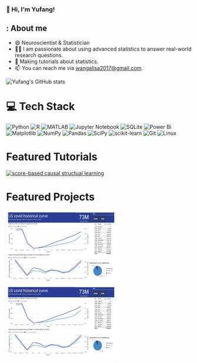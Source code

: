 <!-- bio and stats -->
 ### 👋 Hi, I'm Yufang!

 

## : About me

- 😄 Neuroscientist & Statistician 
- 🧑‍🔬 I am passionate about using advanced statistics to answer real-world research questions.
- 🎨 Making tutorials about statistics.
- 📫 You can reach me via wangalisa2017@gmail.com.

<!-- GitHub stats from https://github.com/anuraghazra/github-readme-stats -->
![Yufang's GitHub stats](https://github-readme-stats.vercel.app/api?username=Yufanggg&theme=radical&hide_border=false&include_all_commits=true&count_private=true)<br/>
  

# 💻 Tech Stack
<!-- Badges from https://github.com/Ileriayo/markdown-badges -->
![Python](https://img.shields.io/badge/python-3670A0?style=for-the-badge&logo=python&logoColor=ffdd54)
![R](https://img.shields.io/badge/r-%23276DC3.svg?style=for-the-badge&logo=r&logoColor=white)
![MATLAB](https://img.shields.io/badge/MATLAB-0076A8?style=for-the-badge&logo=mathworks&logoColor=white)
![Jupyter Notebook](https://img.shields.io/badge/jupyter-%23FA0F00.svg?style=for-the-badge&logo=jupyter&logoColor=white)
![SQLite](https://img.shields.io/badge/sqlite-%2307405e.svg?style=for-the-badge&logo=sqlite&logoColor=white)
![Power Bi](https://img.shields.io/badge/power_bi-F2C811?style=for-the-badge&logo=powerbi&logoColor=black)
![Matplotlib](https://img.shields.io/badge/Matplotlib-%23ffffff.svg?style=for-the-badge&logo=Matplotlib&logoColor=black)
![NumPy](https://img.shields.io/badge/numpy-%23013243.svg?style=for-the-badge&logo=numpy&logoColor=white)
![Pandas](https://img.shields.io/badge/pandas-%23150458.svg?style=for-the-badge&logo=pandas&logoColor=white)
![SciPy](https://img.shields.io/badge/SciPy-%230C55A5.svg?style=for-the-badge&logo=scipy&logoColor=%white)
![scikit-learn](https://img.shields.io/badge/scikit--learn-%23F7931E.svg?style=for-the-badge&logo=scikit-learn&logoColor=white)
![Git](https://img.shields.io/badge/git-%23F05033.svg?style=for-the-badge&logo=git&logoColor=white)
![Linux](https://img.shields.io/badge/Linux-FCC624?style=for-the-badge&logo=linux&logoColor=black)



# Featured Tutorials
[![score-based causal structual learning](./covid_tracking.jpgs)]([https://github.com/Yufanggg/USCovid_tracking_analysis])

# Featured Projects
<a href="https://github.com/Yufanggg/USCovid_tracking_analysis">
<img src="https://github.com/Yufanggg/Yufanggg/blob/main/covid_tracking.jpg" alt="US covid tracking" width="300" height="200">
</a>

<a href="https://github.com/Yufanggg/USCovid_tracking_analysis">
<img src="https://github.com/Yufanggg/Yufanggg/blob/main/covid_tracking.jpg" alt="US covid tracking" width="300" height="200">
</a>




  
  


